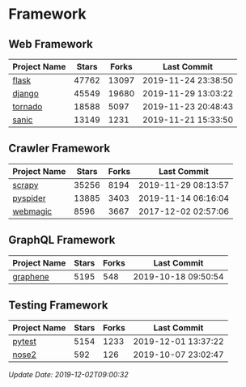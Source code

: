 # Framework

## Web Framework

| Project Name | Stars | Forks | Last Commit |
| ------------ | ----- | ----- | ----------- |
| [flask](https://github.com/pallets/flask) | 47762 | 13097 | 2019-11-24 23:38:50 |
| [django](https://github.com/django/django) | 45549 | 19680 | 2019-11-29 13:03:22 |
| [tornado](https://github.com/tornadoweb/tornado) | 18588 | 5097 | 2019-11-23 20:48:43 |
| [sanic](https://github.com/huge-success/sanic) | 13149 | 1231 | 2019-11-21 15:33:50 |

## Crawler Framework

| Project Name | Stars | Forks | Last Commit |
| ------------ | ----- | ----- | ----------- |
| [scrapy](https://github.com/scrapy/scrapy) | 35256 | 8194 | 2019-11-29 08:13:57 |
| [pyspider](https://github.com/binux/pyspider) | 13885 | 3403 | 2019-11-14 06:16:04 |
| [webmagic](https://github.com/code4craft/webmagic) | 8596 | 3667 | 2017-12-02 02:57:06 |

## GraphQL Framework

| Project Name | Stars | Forks | Last Commit |
| ------------ | ----- | ----- | ----------- |
| [graphene](https://github.com/graphql-python/graphene) | 5195 | 548 | 2019-10-18 09:50:54 |

## Testing Framework

| Project Name | Stars | Forks | Last Commit |
| ------------ | ----- | ----- | ----------- |
| [pytest](https://github.com/pytest-dev/pytest) | 5154 | 1233 | 2019-12-01 13:37:22 |
| [nose2](https://github.com/nose-devs/nose2) | 592 | 126 | 2019-10-07 23:02:47 |

*Update Date: 2019-12-02T09:00:32*